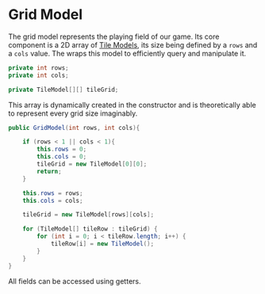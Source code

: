 # Grid Model

The grid model represents the playing field of our game. Its core component is a 2D array of [Tile Models](TileModel.md),
its size being defined by a `rows` and a `cols` value. The [](GridService.md) wraps this model to efficiently query and
manipulate it.

````Java
private int rows;
private int cols;

private TileModel[][] tileGrid;
````

This array is dynamically created in the constructor and is theoretically able to represent every
grid size imaginably.

````Java
public GridModel(int rows, int cols){

    if (rows < 1 || cols < 1){
        this.rows = 0;
        this.cols = 0;
        tileGrid = new TileModel[0][0];
        return;
    }

    this.rows = rows;
    this.cols = cols;

    tileGrid = new TileModel[rows][cols];

    for (TileModel[] tileRow : tileGrid) {
        for (int i = 0; i < tileRow.length; i++) {
            tileRow[i] = new TileModel();
        }
    }
}
````

All fields can be accessed using getters.